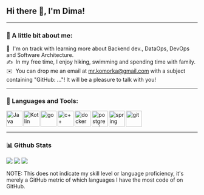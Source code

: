 ## Hi there 👋, I'm Dima!

---

### 🧐 A little bit about me:

🌱 &nbsp;I'm on track with learning more about Backend dev., DataOps, DevOps and Software Architecture.\
✍️ &nbsp;In my free time, I enjoy hiking, swimming and spending time with family.\
✉️ &nbsp;You can drop me an email at mr.komorka@gmail.com with a subject containing "GitHub: ..."! It will be a pleasure to talk with you!

---

### 🔨 Languages and Tools:

<a href="https://www.java.com" target="_blank"><img align="left" alt="Java" height ="42px" src="https://raw.githubusercontent.com/rahul-jha98/github_readme_icons/main/language_and_tools/square/java/java.svg"></a>
<a href="https://kotlinlang.org" target="_blank"><img align="left" alt="Kotlin" height ="42px" src="https://raw.githubusercontent.com/rahul-jha98/github_readme_icons/main/language_and_tools/square/kotlin/kotlin.svg"></a>
<a href="https://go.dev" target="_blank"><img align="left" alt="go" height ="42px" src="https://www.svgrepo.com/show/452214/go.svg"></a>
<a target="_blank"><img align="left" alt="c++" height ="42px" src="https://upload.wikimedia.org/wikipedia/commons/1/18/ISO_C%2B%2B_Logo.svg"></a>
<a href="https://www.docker.com/" target="_blank"><img align="left" alt="docker" height ="42px" src="https://www.svgrepo.com/show/448221/docker.svg"></a>
<a href="https://www.postgresql.org/" target="_blank"><img align="left" alt="postgresql" height ="42px" src="https://www.svgrepo.com/show/354200/postgresql.svg"></a>
<a href="https://spring.io/" target="_blank"><img align="left" alt="spring" height ="42px" src="https://www.svgrepo.com/show/376350/spring.svg"></a>
<a href="https://git-scm.com/" target="_blank"> <img src="https://raw.githubusercontent.com/rahul-jha98/github_readme_icons/main/language_and_tools/square/git-scm/git-scm.svg" alt="git" height='42px'/> </a>

---

### 📊 Github Stats

![](https://github-profile-summary-cards.vercel.app/api/cards/profile-details?username=komorkaaa&theme=dracula)
![](https://github-profile-summary-cards.vercel.app/api/cards/repos-per-language?username=komorkaaa&theme=dracula)
![](https://github-profile-summary-cards.vercel.app/api/cards/most-commit-language?username=komorkaaa&theme=dracula)

NOTE: This does not indicate my skill level or language proficiency, it's merely a GitHub metric of which languages I have the most code of on GitHub.
